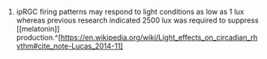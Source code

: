 1. ipRGC firing patterns may respond to light conditions as low as 1 lux whereas previous research indicated 2500 lux was required to suppress [[melatonin]] production.^[https://en.wikipedia.org/wiki/Light_effects_on_circadian_rhythm#cite_note-Lucas_2014-11]